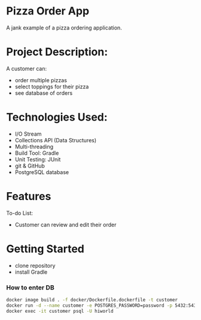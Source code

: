# Pizza Order App
A jank example of a pizza ordering application.

# Project Description:
A customer can:
- order multiple pizzas
- select toppings for their pizza
- see database of orders

# Technologies Used:
- I/O Stream
- Collections API (Data Structures)
- Multi-threading
- Build Tool: Gradle
- Unit Testing: JUnit
- git & GitHub
- PostgreSQL database

# Features
To-do List:
- Customer can review and edit their order

# Getting Started
- clone repository
- install Gradle
### How to enter DB
```bash 
docker image build . -f docker/Dockerfile.dockerfile -t customer
docker run -d --name customer -e POSTGRES_PASSWORD=password -p 5432:5432 customer
docker exec -it customer psql -U hiworld
```
